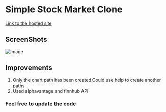 # Simple Stock Market Clone

[Link to the hosted site](https://lu8m5.csb.app/stock/IBM/chart)

## ScreenShots
![image](https://user-images.githubusercontent.com/57189095/148880317-d729da13-ad32-4c8d-9bbf-90b9d77702b9.png)

## Improvements
  1. Only the chart path has been created.Could use help to create another paths.
  2. Used alphavantage and finnhub API.

### Feel free to update the code ###

